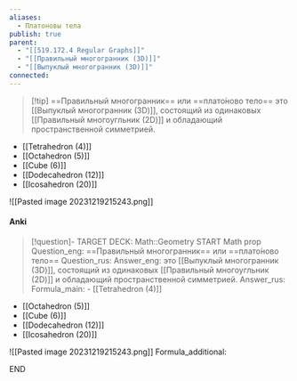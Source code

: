 ```yaml
---
aliases:
  - Платоновы тела
publish: true
parent:
  - "[[519.172.4 Regular Graphs]]"
  - "[[Правильный многогранник (3D)]]"
  - "[[Выпуклый многогранник (3D)]]"
connected:
---
```


> [!tip] ==Правильный многогранник== или ==плато́ново тело== 
> это [[Выпуклый многогранник (3D)]], состоящий из одинаковых [[Правильный многоугльник (2D)]] и обладающий пространственной симметрией.

- [[Tetrahedron (4)]]
- [[Octahedron (5)]]
- [[Cube (6)]]
- [[Dodecahedron (12)]]
- [[Icosahedron (20)]]

![[Pasted image 20231219215243.png]]


#### Anki
> [!question]-
TARGET DECK: Math::Geometry
START
Math prop
Question_eng: ==Правильный многогранник== или ==плато́ново тело== 
Question_rus: 
Answer_eng: это [[Выпуклый многогранник (3D)]], состоящий из одинаковых [[Правильный многоугльник (2D)]] и обладающий пространственной симметрией.
Answer_rus: 
Formula_main: - [[Tetrahedron (4)]]
- [[Octahedron (5)]]
- [[Cube (6)]]
- [[Dodecahedron (12)]]
- [[Icosahedron (20)]]

![[Pasted image 20231219215243.png]]
Formula_additional:
<!--ID: 1705601025307-->
END